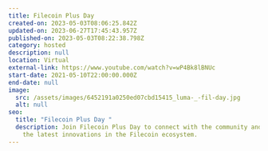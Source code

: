 ```yaml
---
title: Filecoin Plus Day
created-on: 2023-05-03T08:06:25.842Z
updated-on: 2023-06-27T17:45:43.957Z
published-on: 2023-05-03T08:22:38.798Z
category: hosted
description: null
location: Virtual
external-link: https://www.youtube.com/watch?v=wP4Bk8lBNUc
start-date: 2021-05-10T22:00:00.000Z
end-date: null
image:
  src: /assets/images/6452191a0250ed07cbd15415_luma-_-fil-day.jpg
  alt: null
seo:
  title: "Filecoin Plus Day "
  description: Join Filecoin Plus Day to connect with the community and explore
    the latest innovations in the Filecoin ecosystem.
---
```

